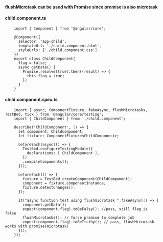 #### flushMicrotask can be used with Promise since promise is also microtask

#### child.component.ts

        import { Component } from '@angular/core';

        @Component({
          selector: 'app-child',
          templateUrl: './child.component.html',
          styleUrls: ['./child.component.css']
        })
        export class ChildComponent{
          flag = false;
          async getData() {
            Promise.resolve(true).then((result) => {
              this.flag = true;
            })
          }
        }


#### child.component.spec.ts

        import { async, ComponentFixture, fakeAsync, flushMicrotasks, TestBed, tick } from '@angular/core/testing';
        import { ChildComponent } from './child.component';

        describe('ChildComponent', () => {
          let component: ChildComponent;
          let fixture: ComponentFixture<ChildComponent>;

          beforeEach(async(() => {
            TestBed.configureTestingModule({
              declarations: [ ChildComponent ],
            })
            .compileComponents();
          }));

          beforeEach(() => {
            fixture = TestBed.createComponent(ChildComponent);
            component = fixture.componentInstance;
            fixture.detectChanges();
          });

          it("async function test using flushmicrotask ",fakeAsync(() => {
            component.getData();
            expect(component.flag).toBeFalsy(); //pass, still flag is false
            flushMicrotasks(); // force promise to complete job
            expect(component.flag).toBeTruthy(); // pass, flushMicrotask works with promise(microtask)
          }));
        });
